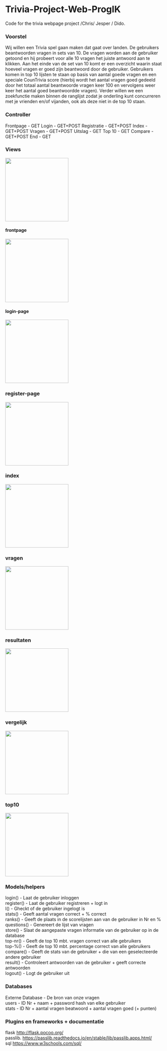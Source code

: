 # Trivia-Project-Web-ProgIK
Code for the trivia webpage project /Chris/ Jesper / Dido.

### Voorstel

Wij willen een Trivia spel gaan maken dat gaat over landen. De gebruikers beantwoorden vragen in sets van 10. De vragen worden aan de gebruiker getoond en hij probeert voor alle 10 vragen het juiste antwoord aan te klikken. Aan het einde van de set van 10 komt er een overzicht waarin staat hoeveel vragen er goed zijn beantwoord door de gebruiker. 
Gebruikers komen in top 10 lijsten te staan op basis van aantal goede vragen en een speciale CounTrivia score (hierbij wordt het aantal vragen goed gedeeld door het totaal aantal beantwoorde vragen keer 100 en vervolgens weer keer het aantal goed beantwoordde vragen).  Verder willen we een zoekfunctie maken binnen de ranglijst zodat je onderling kunt concurreren met je vrienden en/of vijanden, ook als deze niet in de top 10 staan.

### Controller


Frontpage	-	GET
Login		-	GET+POST
Registratie	-	GET+POST
Index		-	GET+POST
Vragen		-	GET+POST
Uitslag		-	GET
Top 10		-	GET
Compare	-	GET+POST
End - GET 



### Views
<img src="https://i.imgur.com/yDj1ZRy.png" width="200"> <br>
#### frontpage
<img src="https://i.imgur.com/S79mOVy.png" width="200"> <br>
#### login-page
<img src="https://i.imgur.com/oCVGGU4.png" width="200"> <br>
### register-page
<img src="https://i.imgur.com/sIfgpEI.png" width="200"> <br>
### index
<img src="https://i.imgur.com/ZpZ4hMQ.png" width="200"> <br>
### vragen
<img src="https://i.imgur.com/YtBoNwt.png" width="200"> <br>
### resultaten
<img src="https://i.imgur.com/YNVrxN7.png" width="200"> <br>
### vergelijk
<img src="https://i.imgur.com/mdYQ6Qq.png" width="200"> <br>
### top10
<img src="https://i.imgur.com/0EDiLhv.png" width="200"> <br>


### Models/helpers

login()		-	Laat de gebruiker inloggen<br>
register()	-	Laat de gebruiker registreren + logt in<br>
l()		-	Gheckt of de gebruiker ingelogt is<br>
stats()		-	Geeft aantal vragen correct + % correct<br>
ranks()		-	Geeft de plaats in de scorelijsten aan van de gebruiker in Nr en %<br>
questions()	-	Genereert de lijst van vragen<br>
store()		-	Slaat de aangepaste vragen informatie van de gebruiker op in de database<br>
top-nr()	-	Geeft de top 10 mbt. vragen correct van alle gebruikers<br>
top-%()	-	Geeft de top 10 mbt. percentage correct van alle gebruikers<br>
compare()	-	Geeft de stats van de gebruiker + die van een geselecteerde andere gebruiker<br>
result()		-	Controleert antwoorden van de gebruiker + geeft correcte antwoorden<br>
logout()	-	Logt de gebruiker uit<br>

### Databases

Externe Database	-	De bron van onze vragen<br>
users			-	ID Nr + naam + password hash van elke gebruiker<br>
stats			-	ID Nr + aantal vragen beatwoord + aantal vragen goed (+ punten)<br>


### Plugins en frameworks + documentatie
flask http://flask.pocoo.org/<br>
passlib. https://passlib.readthedocs.io/en/stable/lib/passlib.apps.html/<br>
sql https://www.w3schools.com/sql/<br>

<br>

